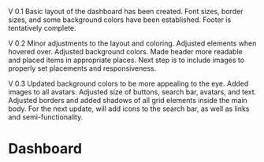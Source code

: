 V 0.1 Basic layout of the dashboard has been created.  Font sizes, border sizes, and some background colors have been established.  Footer is tentatively complete.

V 0.2 Minor adjustments to the layout and coloring.  Adjusted elements when hovered over.  Adjusted background colors.  Made header more readable and placed items in appropriate places.  Next step is to include images to properly set placements and responsiveness.

V 0.3 Updated background colors to be more appealing to the eye.  Added images to all avatars. Adjusted size of buttons, search bar, avatars, and text.  Adjusted borders and added shadows of all grid elements inside the main body. For the next update, will add icons to the search bar, as well as links and semi-functionality.

# Dashboard